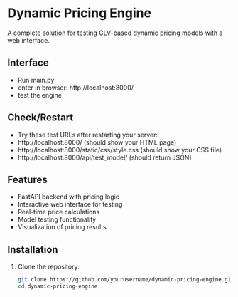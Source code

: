 # Dynamic Pricing Engine

A complete solution for testing CLV-based dynamic pricing models with a web interface.

## Interface
 - Run main.py
 - enter in browser: http://localhost:8000/
 - test the engine
## Check/Restart
 - Try these test URLs after restarting your server:
 - http://localhost:8000/ (should show your HTML page)
 - http://localhost:8000/static/css/style.css (should show your CSS file)
 - http://localhost:8000/api/test_model/ (should return JSON)
## Features

- FastAPI backend with pricing logic
- Interactive web interface for testing
- Real-time price calculations
- Model testing functionality
- Visualization of pricing results

## Installation

1. Clone the repository:
   ```bash
   git clone https://github.com/yourusername/dynamic-pricing-engine.git
   cd dynamic-pricing-engine